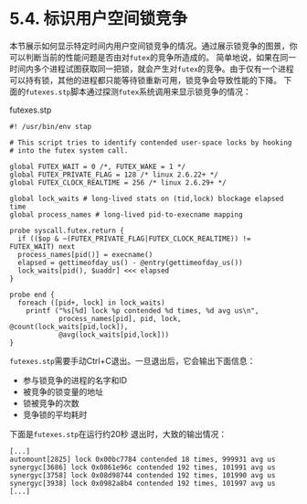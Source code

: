# 5.4. 标识用户空间锁竞争

本节展示如何显示特定时间内用户空间锁竞争的情况。通过展示锁竞争的图景，你可以判断当前的性能问题是否由对`futex`的竞争所造成的。
简单地说，如果在同一时间内多个进程试图获取同一把锁，就会产生对`futex`的竞争。由于仅有一个进程可以持有锁，其他的进程都只能等待锁重新可用，锁竞争会导致性能的下降。
下面的`futexes.stp`脚本通过探测`futex`系统调用来显示锁竞争的情况：

futexes.stp
```
#! /usr/bin/env stap

# This script tries to identify contended user-space locks by hooking
# into the futex system call.

global FUTEX_WAIT = 0 /*, FUTEX_WAKE = 1 */
global FUTEX_PRIVATE_FLAG = 128 /* linux 2.6.22+ */
global FUTEX_CLOCK_REALTIME = 256 /* linux 2.6.29+ */

global lock_waits # long-lived stats on (tid,lock) blockage elapsed time
global process_names # long-lived pid-to-execname mapping

probe syscall.futex.return {  
  if (($op & ~(FUTEX_PRIVATE_FLAG|FUTEX_CLOCK_REALTIME)) != FUTEX_WAIT) next
  process_names[pid()] = execname()
  elapsed = gettimeofday_us() - @entry(gettimeofday_us())
  lock_waits[pid(), $uaddr] <<< elapsed
}

probe end {
  foreach ([pid+, lock] in lock_waits) 
    printf ("%s[%d] lock %p contended %d times, %d avg us\n",
            process_names[pid], pid, lock, @count(lock_waits[pid,lock]),
            @avg(lock_waits[pid,lock]))
}
```

`futexes.stp`需要手动Ctrl+C退出。一旦退出后，它会输出下面信息：
* 参与锁竞争的进程的名字和ID
* 被竞争的锁变量的地址
* 锁被竞争的次数
* 竞争锁的平均耗时

⁠下面是`futexes.stp`在运行约20秒 退出时，大致的输出情况：
```
[...]
automount[2825] lock 0x00bc7784 contended 18 times, 999931 avg us
synergyc[3686] lock 0x0861e96c contended 192 times, 101991 avg us
synergyc[3758] lock 0x08d98744 contended 192 times, 101990 avg us
synergyc[3938] lock 0x0982a8b4 contended 192 times, 101997 avg us
[...]
```
